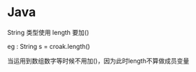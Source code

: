 # Java

String 类型使用 length 要加()

eg :  String s = croak.length()

当运用到数组数字等时候不用加()，因为此时length不算做成员变量
